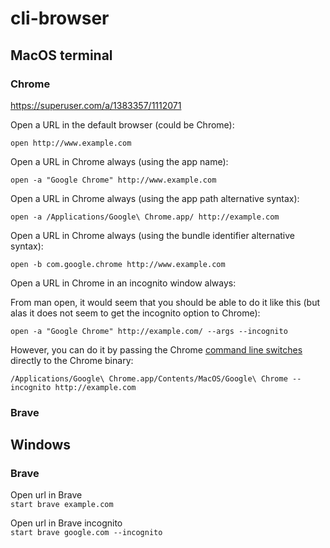 # cli-browser

## MacOS terminal

### Chrome

https://superuser.com/a/1383357/1112071

Open a URL in the default browser (could be Chrome):

`open http://www.example.com`

Open a URL in Chrome always (using the app name):

`open -a "Google Chrome" http://www.example.com`

Open a URL in Chrome always (using the app path alternative syntax):

`open -a /Applications/Google\ Chrome.app/ http://example.com`

Open a URL in Chrome always (using the bundle identifier alternative syntax):

`open -b com.google.chrome http://www.example.com`

Open a URL in Chrome in an incognito window always:

From man open, it would seem that you should be able to do it like this (but alas it does not seem to get the incognito option to Chrome):

`open -a "Google Chrome" http://example.com/ --args --incognito`

However, you can do it by passing the Chrome [command line switches](https://peter.sh/experiments/chromium-command-line-switches/) directly to the Chrome binary:

`/Applications/Google\ Chrome.app/Contents/MacOS/Google\ Chrome --incognito http://example.com`

### Brave

## Windows 

### Brave

Open url in Brave<br>
`start brave example.com`

Open url in Brave incognito<br>
`start brave google.com --incognito`



